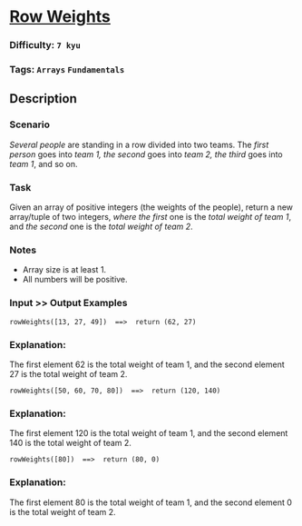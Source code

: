 # [Row Weights](https://www.codewars.com/kata/5abd66a5ccfd1130b30000a9)

### Difficulty: `7 kyu`

### Tags: `Arrays` `Fundamentals`

## Description

### Scenario
*Several people* are standing in a row divided into two teams.
The *first person* goes into *team 1, the second* goes into *team 2, the third* goes into *team 1*, and so on.

### Task
Given an array of positive integers (the weights of the people), return a new array/tuple of two integers, *where the first* one is the *total weight of team 1*, and *the second* one is the *total weight of team 2*.

### Notes
- Array size is at least 1.
- All numbers will be positive.

### Input >> Output Examples

```
rowWeights([13, 27, 49])  ==>  return (62, 27)
```

### Explanation:
The first element 62 is the total weight of team 1, and the second element 27 is the total weight of team 2.

```
rowWeights([50, 60, 70, 80])  ==>  return (120, 140)
```

### Explanation:
The first element 120 is the total weight of team 1, and the second element 140 is the total weight of team 2.

```
rowWeights([80])  ==>  return (80, 0)
```

### Explanation:
The first element 80 is the total weight of team 1, and the second element 0 is the total weight of team 2.

